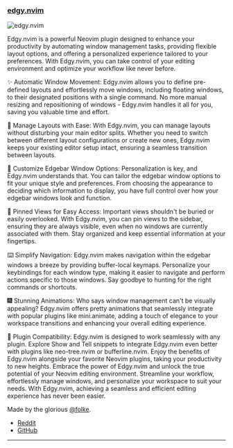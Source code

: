 <h3 id="edgy.nvim">
  <a href="#edgy.nvim">
    <span class="icon-text">
      <span class="icon">
        <i class="fa-solid fa-book"></i>
      </span>
    </span>
    <span>edgy.nvim</span>
  </a>
</h3>

![edgy.nvim](https://user-images.githubusercontent.com/292349/243379767-35e2b30c-4099-4f37-8830-48584529bfd5.png)

Edgy.nvim is a powerful Neovim plugin designed to enhance your productivity by automating window management tasks, providing flexible layout options, and offering a personalized experience tailored to your preferences. With Edgy.nvim, you can take control of your editing environment and optimize your workflow like never before.

✨ Automatic Window Movement:
Edgy.nvim allows you to define pre-defined layouts and effortlessly move windows, including floating windows, to their designated positions with a single command. No more manual resizing and repositioning of windows - Edgy.nvim handles it all for you, saving you valuable time and effort.

📐 Manage Layouts with Ease:
With Edgy.nvim, you can manage layouts without disturbing your main editor splits. Whether you need to switch between different layout configurations or create new ones, Edgy.nvim keeps your existing editor setup intact, ensuring a seamless transition between layouts.

🔧 Customize Edgebar Window Options:
Personalization is key, and Edgy.nvim understands that. You can tailor the edgebar window options to fit your unique style and preferences. From choosing the appearance to deciding which information to display, you have full control over how your edgebar windows look and function.

📌 Pinned Views for Easy Access:
Important views shouldn't be buried or easily overlooked. With Edgy.nvim, you can pin views to the sidebar, ensuring they are always visible, even when no windows are currently associated with them. Stay organized and keep essential information at your fingertips.

⌨️ Simplify Navigation:
Edgy.nvim makes navigation within the edgebar windows a breeze by providing buffer-local keymaps. Personalize your keybindings for each window type, making it easier to navigate and perform actions specific to those windows. Say goodbye to hunting for the right commands or shortcuts.

🎆 Stunning Animations:
Who says window management can't be visually appealing? Edgy.nvim offers pretty animations that seamlessly integrate with popular plugins like mini.animate, adding a touch of elegance to your workspace transitions and enhancing your overall editing experience.

🧩 Plugin Compatibility:
Edgy.nvim is designed to work seamlessly with any plugin. Explore Show and Tell snippets to integrate Edgy.nvim even better with plugins like neo-tree.nvim or bufferline.nvim. Enjoy the benefits of Edgy.nvim alongside your favorite Neovim plugins, taking your productivity to new heights.
Embrace the power of Edgy.nvim and unlock the true potential of your Neovim editing environment. Streamline your workflow, effortlessly manage windows, and personalize your workspace to suit your needs. With Edgy.nvim, achieving a seamless and efficient editing experience has never been easier.

Made by the glorious [@folke](https://github.com/folke).

- [Reddit](https://www.reddit.com/r/neovim/comments/1425wvl/edgynvim_easily_create_and_manage_predefined/)
- [GitHub](https://github.com/folke/edgy.nvim)

---
